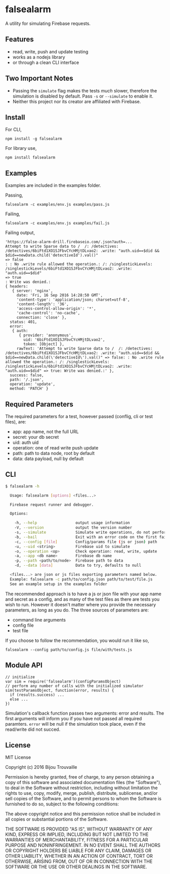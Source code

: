 # falsealarm

A utility for simulating Firebase requests.

## Features

- read, write, push and update testing
- works as a nodejs library 
- or through a clean CLI interface

## Two Important Notes

- Passing the `simulate` flag makes the tests _much_ slower, therefore the simulation is disabled by default. Pass `-s` or `--simulate` to enable it.
- Neither this project nor its creator are affiliated with Firebase.

## Install

For CLI,

`npm install -g falsealarm`

For library use,

`npm install falsealarm`

## Examples

Examples are included in the examples folder.

Passing,

```
falsealarm -c examples/env.js examples/pass.js
```

Failing,

```
falsealarm -c examples/env.js examples/fail.js
```

Failing output,

```
'https://false-alarm-drill.firebaseio.com/.json?auth=...
Attempt to write Sparse data to /  /: /detectives: /detectives/6biFtd1XO1SJFbvCYcHMjtDLvao2: .write: "auth.uid==$did && $did==newData.child('detectiveId').val()"
=> false
: : No .write rule allowed the operation.: /: /singlestickLevels: /singlestickLevels/6biFtd1XO1SJFbvCYcHMjtDLvao2: .write: "auth.uid==$did"
=> true
: Write was denied.:
{ headers:
   { server: 'nginx',
     date: 'Fri, 16 Sep 2016 14:28:50 GMT',
     'content-type': 'application/json; charset=utf-8',
     'content-length': '36',
     'access-control-allow-origin': '*',
     'cache-control': 'no-cache',
     connection: 'close' },
  status: 401,
  error:
   { auth:
      { provider: 'anonymous',
        uid: '6biFtd1XO1SJFbvCYcHMjtDLvao2',
        token: [Object] },
     rawText: 'Attempt to write Sparse data to /  /: /detectives: /detectives/6biFtd1XO1SJFbvCYcHMjtDLvao2: .write: "auth.uid==$did && $did==newData.child(\'detectiveId\').val()" => false: : No .write rule allowed the operation.: /: /singlestickLevels: /singlestickLevels/6biFtd1XO1SJFbvCYcHMjtDLvao2: .write: "auth.uid==$did" => true: Write was denied.:' },
  success: false,
  path: '/.json',
  operation: 'update',
  method: 'PATCH' }

```

## Required Parameters

The required parameters for a test, however passed (conflig, cli or test files), are:

- app: app name, not the full URL
- secret: your db secret
- uid: auth uid
- operation: one of read write push update 
- path: path to data node, root by default
- data: data payload, null by default

## CLI

```sh
$ falsealarm -h

  Usage: falsealarm [options] <files...>

  Firebase request runner and debugger.

  Options:

    -h, --help                 output usage information
    -V, --version              output the version number
    -s, --simulate             Simulate write operations, do not perform actual writes. Note: this makes requrest slow.
    -b, --bail                 Exit with an error code on the first failed test.
    -c, --config [file]        Config/params file (js or json) path
    -u, --uid <string>         Firebase uid to simulate
    -o, --operation <op>       Check operation: read, write, update
    -a, --app <db name>        Firebase db name
    -p, --path <path/to/node>  Firebase path to data
    -d, --data [data]          Data to try, defaults to null

  <files...> are json or js files exporting parameters named below.
  Example: falsealarm -c path/to/config.json path/to/test/file.js
  See an example setup in the examples folder
```

The recommended approach is to have a js or json file with your app name and secret as a config, 
and as many of the test files as there are tests you wish to run. However it doesn't matter where 
you provide the necessary parameters, as long as you do. The three sources of parameters are: 

- command line arguments
- config file
- test file

If you choose to follow the recommendation, you would run it like so,

`falsealarm --config path/to/config.js file/with/tests.js`

## Module API

```
// initialize
var sim = require('falsealarm')(configParamsObject)
// perform any number of calls with the initialized simulator
sim(testParamsObject, function(error, results) {
  if (results.success) ...
  else ...
})
```

Simulation's callback function passes two arguments: error and results. The first arguments
will inform you if you have not passed all required paramters. `error` will be null if the
simulation took place, even if the read/write did not succed.

## License

MIT License

Copyright (c) 2016 Bijou Trouvaille

Permission is hereby granted, free of charge, to any person obtaining a copy
of this software and associated documentation files (the "Software"), to deal
in the Software without restriction, including without limitation the rights
to use, copy, modify, merge, publish, distribute, sublicense, and/or sell
copies of the Software, and to permit persons to whom the Software is
furnished to do so, subject to the following conditions:

The above copyright notice and this permission notice shall be included in all
copies or substantial portions of the Software.

THE SOFTWARE IS PROVIDED "AS IS", WITHOUT WARRANTY OF ANY KIND, EXPRESS OR
IMPLIED, INCLUDING BUT NOT LIMITED TO THE WARRANTIES OF MERCHANTABILITY,
FITNESS FOR A PARTICULAR PURPOSE AND NONINFRINGEMENT. IN NO EVENT SHALL THE
AUTHORS OR COPYRIGHT HOLDERS BE LIABLE FOR ANY CLAIM, DAMAGES OR OTHER
LIABILITY, WHETHER IN AN ACTION OF CONTRACT, TORT OR OTHERWISE, ARISING FROM,
OUT OF OR IN CONNECTION WITH THE SOFTWARE OR THE USE OR OTHER DEALINGS IN THE
SOFTWARE.
